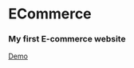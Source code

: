 # ECommerce
<h3>My first E-commerce website </h3>
<a href="https://ahmetovali-ecommerce-website.netlify.app/">Demo</a>
